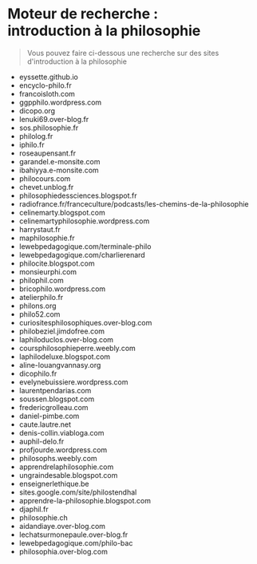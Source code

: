 # Moteur de recherche : <br>introduction à la philosophie

> Vous pouvez faire ci-dessous une recherche sur des sites d'introduction à la philosophie

- eyssette.github.io
- encyclo-philo.fr
- francoisloth.com
- ggpphilo.wordpress.com
- dicopo.org
- lenuki69.over-blog.fr
- sos.philosophie.fr
- philolog.fr
- iphilo.fr
- roseaupensant.fr
- garandel.e-monsite.com
- ibahiyya.e-monsite.com
- philocours.com
- chevet.unblog.fr
- philosophiedessciences.blogspot.fr
- radiofrance.fr/franceculture/podcasts/les-chemins-de-la-philosophie
- celinemarty.blogspot.com
- celinemartyphilosophie.wordpress.com
- harrystaut.fr
- maphilosophie.fr
- lewebpedagogique.com/terminale-philo
- lewebpedagogique.com/charlierenard
- philocite.blogspot.com
- monsieurphi.com
- philophil.com
- bricophilo.wordpress.com
- atelierphilo.fr
- philons.org
- philo52.com
- curiositesphilosophiques.over-blog.com
- philobeziel.jimdofree.com
- laphiloduclos.over-blog.com
- coursphilosophieperre.weebly.com
- laphilodeluxe.blogspot.com
- aline-louangvannasy.org
- dicophilo.fr
- evelynebuissiere.wordpress.com
- laurentpendarias.com
- soussen.blogspot.com
- fredericgrolleau.com
- daniel-pimbe.com
- caute.lautre.net
- denis-collin.viabloga.com
- auphil-delo.fr
- profjourde.wordpress.com
- philosophs.weebly.com
- apprendrelaphilosophie.com
- ungraindesable.blogspot.com
- enseignerlethique.be
- sites.google.com/site/philostendhal
- apprendre-la-philosophie.blogspot.com
- djaphil.fr
- philosophie.ch
- aidandiaye.over-blog.com
- lechatsurmonepaule.over-blog.fr
- lewebpedagogique.com/philo-bac
- philosophia.over-blog.com